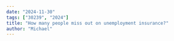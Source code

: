 ```yaml
---
date: "2024-11-30"
tags: ["30239", "2024"]
title: "How many people miss out on unemployment insurance?"
author: "Michael"
---
```

